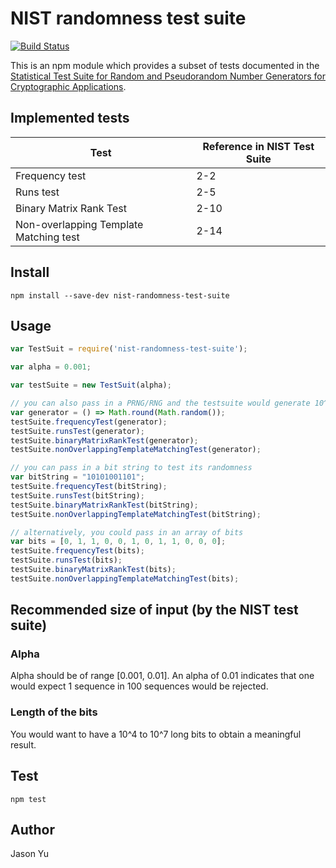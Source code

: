 # NIST randomness test suite

[![Build Status](https://travis-ci.org/ycmjason/nist-randomness-test-suite.svg?branch=master)](https://travis-ci.org/ycmjason/nist-randomness-test-suite)

This is an npm module which provides a subset of tests documented in the [Statistical Test Suite for Random and Pseudorandom Number Generators for Cryptographic Applications](http://nvlpubs.nist.gov/nistpubs/Legacy/SP/nistspecialpublication800-22r1a.pdf).

## Implemented tests
| Test                                   | Reference in NIST Test Suite |
| ------------------------------------   | ---------------------------- |
| Frequency test                         | 2-2                          |
| Runs test                              | 2-5                          |
| Binary Matrix Rank Test                | 2-10                         |
| Non-overlapping Template Matching test | 2-14                         |

## Install
```
npm install --save-dev nist-randomness-test-suite
```

## Usage
```javascript
var TestSuit = require('nist-randomness-test-suite');

var alpha = 0.001;

var testSuite = new TestSuit(alpha);

// you can also pass in a PRNG/RNG and the testsuite would generate 10^5 bits to test
var generator = () => Math.round(Math.random());
testSuite.frequencyTest(generator);
testSuite.runsTest(generator);
testSuite.binaryMatrixRankTest(generator);
testSuite.nonOverlappingTemplateMatchingTest(generator);

// you can pass in a bit string to test its randomness
var bitString = "10101001101";
testSuite.frequencyTest(bitString);
testSuite.runsTest(bitString);
testSuite.binaryMatrixRankTest(bitString);
testSuite.nonOverlappingTemplateMatchingTest(bitString);

// alternatively, you could pass in an array of bits
var bits = [0, 1, 1, 0, 0, 1, 0, 1, 1, 0, 0, 0];
testSuite.frequencyTest(bits);
testSuite.runsTest(bits);
testSuite.binaryMatrixRankTest(bits);
testSuite.nonOverlappingTemplateMatchingTest(bits);
```

## Recommended size of input (by the NIST test suite)

### Alpha
Alpha should be of range [0.001, 0.01]. An alpha of 0.01 indicates that one would expect 1 sequence in 100 sequences would be rejected. 

### Length of the bits
You would want to have a 10^4 to 10^7 long bits to obtain a meaningful result. 

## Test
```
npm test
```

## Author
Jason Yu
